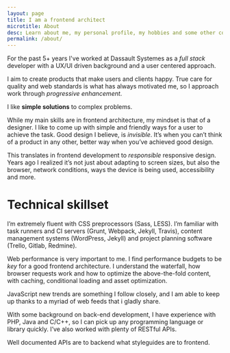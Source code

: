 ```yaml
---
layout: page
title: I am a frontend architect
microtitle: About
desc: Learn about me, my personal profile, my hobbies and some other coll stuffs
permalink: /about/
---
```


For the past 5+ years I've worked at Dassault Systemes as a *full stack* developer with a UX/UI driven background and a user centered approach.

I aim to create products that make users and clients happy. True care for quality and web standards is what has always motivated me, so I approach work through *progressive enhancement*.

I like **simple solutions** to complex problems.

While my main skills are in frontend architecture, my mindset is that of a designer. I like to come up with simple and friendly ways for a user to achieve the task. Good design I believe, is *invisible*. It’s when you can’t think of a product in any other, better way when you’ve achieved good design.

This translates in frontend development to *responsible* responsive design. Years ago I realized it’s not just about adapting to screen sizes, but also the browser, network conditions, ways the device is being used, accessibility and more.

# Technical skillset
I’m extremely fluent with CSS preprocessors (Sass, LESS). I’m familiar with task runners and CI servers (Grunt, Webpack, Jekyll, Travis), content management systems (WordPress, Jekyll) and project planning software (Trello, Gitlab, Redmine).

Web performance is very important to me. I find performance budgets to be *key* for a good frontend architecture. I understand the waterfall, how browser requests work and how to optimize the above-the-fold content, with caching, conditional loading and asset optimization.

JavaScript new trends are something I follow closely, and I am able to keep up thanks to a myriad of web feeds that i gladly share.

With some background on back-end development, I have experience with PHP, Java and C/C++, so I can pick up any programming language or library quickly. I’ve also worked with plenty of RESTful APIs.

Well documented APIs are to backend what styleguides are to frontend.
